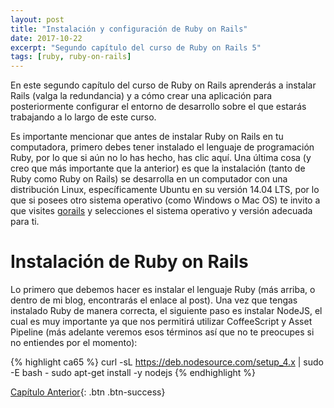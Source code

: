 ```yaml
---
layout: post
title: "Instalación y configuración de Ruby on Rails"
date: 2017-10-22
excerpt: "Segundo capítulo del curso de Ruby on Rails 5"
tags: [ruby, ruby-on-rails]
---
```


En este segundo capítulo del curso de Ruby on Rails aprenderás a instalar Rails (valga la redundancia) y a cómo crear una aplicación para posteriormente configurar el entorno de desarrollo sobre el que estarás trabajando a lo largo de este curso.

Es importante mencionar que antes de instalar Ruby on Rails en tu computadora, primero debes tener instalado el lenguaje de programación Ruby, por lo que si aún no lo has hecho, has clic aquí. Una última cosa (y creo que más importante que la anterior) es que la instalación (tanto de Ruby como Ruby on Rails) se desarrolla en un computador con una distribución Linux, específicamente Ubuntu en su versión 14.04 LTS, por lo que si posees otro sistema operativo (como Windows o Mac OS) te invito a que visites [gorails](https://gorails.com/setup/ubuntu/14.04) y selecciones el sistema operativo y versión adecuada para ti.

# Instalación de Ruby on Rails

Lo primero que debemos hacer es instalar el lenguaje Ruby (más arriba, o dentro de mi blog, encontrarás el enlace al post). Una vez que tengas instalado Ruby de manera correcta, el siguiente paso es instalar NodeJS, el cual es muy importante ya que nos permitirá utilizar CoffeeScript y Asset Pipeline (más adelante veremos esos términos así que no te preocupes si no entiendes por el momento):

{% highlight ca65 %}
curl -sL https://deb.nodesource.com/setup_4.x | sudo -E bash -
sudo apt-get install -y nodejs
{% endhighlight %}

[Capítulo Anterior](https://nisoto.github.io/introduccion-ruby-on-rails/){: .btn .btn-success}


